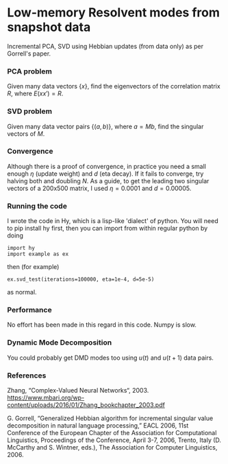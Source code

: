 # Low-memory Resolvent modes from snapshot data

Incremental PCA, SVD using Hebbian updates (from data only) as per Gorrell's paper.

### PCA problem

Given many data vectors {$x$}, find the eigenvectors of the correlation matrix $R$,
where $E(xx') = R$.

### SVD problem

Given many data vector pairs {$(a,b)$}, where $a=Mb$, find the singular vectors of $M$.

### Convergence

Although there is a proof of convergence, in practice you need a small enough $\eta$ (update weight) and $d$ (eta decay).
If it fails to converge, try halving both and doubling $N$.
As a guide, to get the leading two singular vectors of a 200x500 matrix, I used $\eta=0.0001$ and $d=0.00005$.

### Running the code

I wrote the code in Hy, which is a lisp-like 'dialect' of python.
You will need to pip install hy first, then you can import from within regular python by doing
```
import hy
import example as ex
```
then (for example)
```
ex.svd_test(iterations=100000, eta=1e-4, d=5e-5)
```
as normal.

### Performance

No effort has been made in this regard in this code. Numpy is slow.

### Dynamic Mode Decomposition

You could probably get DMD modes too using $u(t)$ and $u(t+1)$ data pairs.

### References

Zhang, “Complex-Valued Neural Networks“, 2003.
https://www.mbari.org/wp-content/uploads/2016/01/Zhang_bookchapter_2003.pdf

G. Gorrell, “Generalized Hebbian algorithm for incremental singular value
decomposition in natural language processing,” EACL 2006, 11st Conference of
the European Chapter of the Association for Computational Linguistics,
Proceedings of the Conference, April 3-7, 2006, Trento, Italy (D. McCarthy
and S. Wintner, eds.), The Association for Computer Linguistics, 2006.

